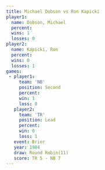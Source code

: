 ```yaml
---
title: Michael Dobson vs Ron Kapicki
player1:               
  name: Dobson, Michael
  percent:             
  wins: 1              
  losses: 0            
player2:               
  name: Kapicki, Ron   
  percent:             
  wins: 0              
  losses: 1            
games:
 - player1:          
     team: 'NB'      
     position: Second
     percent:        
     win: 1          
     loss: 0         
   player2:        
     team: 'TR'    
     position: Lead
     percent:      
     win: 0        
     loss: 1       
   event: Brier         
   year: 1984           
   draw: Round Robin(11)
   score: TR 5 - NB 7   
---
```

